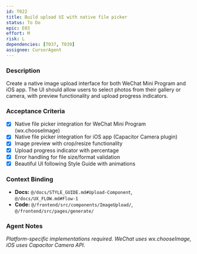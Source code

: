 ```yaml
---
id: T022
title: Build upload UI with native file picker
status: To Do
epic: E03
effort: M
risk: L
dependencies: [T037, T039]
assignee: CursorAgent
---
```


### Description

Create a native image upload interface for both WeChat Mini Program and iOS app. The UI should allow users to select photos from their gallery or camera, with preview functionality and upload progress indicators.

### Acceptance Criteria

- [x] Native file picker integration for WeChat Mini Program (wx.chooseImage)
- [x] Native file picker integration for iOS app (Capacitor Camera plugin)
- [x] Image preview with crop/resize functionality
- [x] Upload progress indicator with percentage
- [x] Error handling for file size/format validation
- [x] Beautiful UI following Style Guide with animations

### Context Binding

- **Docs:** `@/docs/STYLE_GUIDE.md#Upload-Component`, `@/docs/UX_FLOW.md#Flow-1`
- **Code:** `@/frontend/src/components/ImageUpload/`, `@/frontend/src/pages/generate/`

### Agent Notes

*Platform-specific implementations required. WeChat uses wx.chooseImage, iOS uses Capacitor Camera API.* 